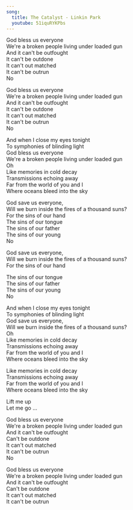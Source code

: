 ```yaml
---
song:
  title: The Catalyst - Linkin Park
  youtube: 51iquRYKPbs
---
```


God bless us everyone  
We're a broken people living under loaded gun  
And it can't be outfought  
It can't be outdone  
It can't out matched  
It can't be outrun  
No  
  
God bless us everyone  
We're a broken people living under loaded gun  
And it can't be outfought  
It can't be outdone  
It can't out matched  
It can't be outrun  
No  
  
And when I close my eyes tonight  
To symphonies of blinding light  
God bless us everyone  
We're a broken people living under loaded gun  
Oh  
Like memories in cold decay  
Transmissions echoing away  
Far from the world of you and I  
Where oceans bleed into the sky  
  
God save us everyone,  
Will we burn inside the fires of a thousand suns?  
For the sins of our hand  
The sins of our tongue  
The sins of our father  
The sins of our young  
No  
  
God save us everyone,  
Will we burn inside the fires of a thousand suns?  
For the sins of our hand  
  
The sins of our tongue  
The sins of our father  
The sins of our young  
No  
  
And when I close my eyes tonight  
To symphonies of blinding light  
God save us everyone,  
Will we burn inside the fires of a thousand suns?  
Oh  
Like memories in cold decay  
Transmissions echoing away  
Far from the world of you and I  
Where oceans bleed into the sky  
  
Like memories in cold decay  
Transmissions echoing away  
Far from the world of you and I  
Where oceans bleed into the sky  
  
  
Lift me up  
Let me go ...  
  
God bless us everyone  
We're a broken people living under loaded gun  
And it can't be outfought  
Can't be outdone  
It can't out matched  
It can't be outrun  
No  
  
God bless us everyone  
We're a broken people living under loaded gun  
And it can't be outfought  
Can't be outdone  
It can't out matched  
It can't be outrun  
